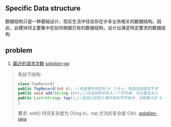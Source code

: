 ## Specific Data structure

数据结构只是一种基础设计，现实生活中往往存在许多业务相关的数据结构。因此，此模块将主要集中在如何根据已有的数据结构，设计出满足特定要求的数据结构

## problem

1. [最近的请求次数](https://leetcode.cn/problems/number-of-recent-calls/)
   [solution-go](golang/recent_counter_test.go)

> 有如下结构:
> ```java
> class TopRecord{
> public TopRecord(int k); //构造事先制定好 K 个大小，构造后就固定不变
> public void add(String str);//向该结构中加入一个字符串，可以重复加入
> public List<String> top();//返回之前加入堆所有的字符串中，词频最大的 K 个
> }
> ```
> 要求: add() 时间复杂度为 O(log k)，top 方法的复杂度 O(k).
> [solution-java]()

